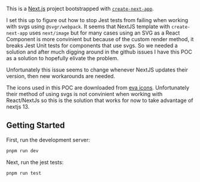 This is a [Next.js](https://nextjs.org/) project bootstrapped with [`create-next-app`](https://github.com/vercel/next.js/tree/canary/packages/create-next-app).

I set this up to figure out how to stop Jest tests from failing when working with svgs using `@svgr/webpack`. It seems that NextJS template with `create-next-app` uses `next/image` but for many cases using an SVG as a React Component is more convinient but because of the custom render method, it breaks Jest Unit tests for components that use svgs. So we needed a solution and after much digging around in the github issues I have this POC as a solution to hopefully elivate the problem.

Unfortunately this issue seems to change whenever NextJS updates their version, then new workarounds are needed.

The icons used in this POC are downloaded from [eva icons](https://akveo.github.io/eva-icons/#/). Unfortunately their method of using svgs is not convinient when working with React/NextJs so this is the solution that works for now to take advantage of nextjs 13.

## Getting Started

First, run the development server:

```bash
pnpm run dev
```

Next, run the jest tests:

```bash
pnpm run test
```
